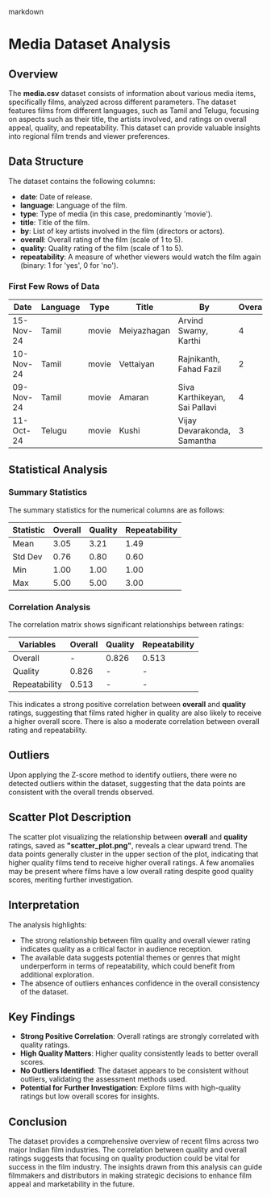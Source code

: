 markdown
# Media Dataset Analysis

## Overview
The **media.csv** dataset consists of information about various media items, specifically films, analyzed across different parameters. The dataset features films from different languages, such as Tamil and Telugu, focusing on aspects such as their title, the artists involved, and ratings on overall appeal, quality, and repeatability. This dataset can provide valuable insights into regional film trends and viewer preferences.

## Data Structure
The dataset contains the following columns:
- **date**: Date of release.
- **language**: Language of the film.
- **type**: Type of media (in this case, predominantly 'movie').
- **title**: Title of the film.
- **by**: List of key artists involved in the film (directors or actors).
- **overall**: Overall rating of the film (scale of 1 to 5).
- **quality**: Quality rating of the film (scale of 1 to 5).
- **repeatability**: A measure of whether viewers would watch the film again (binary: 1 for 'yes', 0 for 'no').

### First Few Rows of Data
| Date       | Language | Type  | Title           | By                               | Overall | Quality | Repeatability |
|------------|----------|-------|------------------|----------------------------------|---------|---------|---------------|
| 15-Nov-24  | Tamil    | movie | Meiyazhagan      | Arvind Swamy, Karthi            | 4       | 5       | 1             |
| 10-Nov-24  | Tamil    | movie | Vettaiyan        | Rajnikanth, Fahad Fazil         | 2       | 2       | 1             |
| 09-Nov-24  | Tamil    | movie | Amaran           | Siva Karthikeyan, Sai Pallavi   | 4       | 4       | 1             |
| 11-Oct-24  | Telugu   | movie | Kushi            | Vijay Devarakonda, Samantha     | 3       | 3       | 1             |

## Statistical Analysis
### Summary Statistics
The summary statistics for the numerical columns are as follows:

| Statistic | Overall | Quality | Repeatability |
|-----------|---------|---------|---------------|
| Mean      | 3.05    | 3.21    | 1.49          |
| Std Dev   | 0.76    | 0.80    | 0.60          |
| Min       | 1.00    | 1.00    | 1.00          |
| Max       | 5.00    | 5.00    | 3.00          |

### Correlation Analysis
The correlation matrix shows significant relationships between ratings:

| Variables      | Overall  | Quality  | Repeatability       |
|----------------|----------|----------|---------------------|
| Overall        | -        | 0.826    | 0.513               |
| Quality        | 0.826    | -        | -                   |
| Repeatability   | 0.513   | -        | -                   |

This indicates a strong positive correlation between **overall** and **quality** ratings, suggesting that films rated higher in quality are also likely to receive a higher overall score. There is also a moderate correlation between overall rating and repeatability.

## Outliers
Upon applying the Z-score method to identify outliers, there were no detected outliers within the dataset, suggesting that the data points are consistent with the overall trends observed.

## Scatter Plot Description
The scatter plot visualizing the relationship between **overall** and **quality** ratings, saved as **"scatter_plot.png"**, reveals a clear upward trend. The data points generally cluster in the upper section of the plot, indicating that higher quality films tend to receive higher overall ratings. A few anomalies may be present where films have a low overall rating despite good quality scores, meriting further investigation.

## Interpretation
The analysis highlights:
- The strong relationship between film quality and overall viewer rating indicates quality as a critical factor in audience reception.
- The available data suggests potential themes or genres that might underperform in terms of repeatability, which could benefit from additional exploration.
- The absence of outliers enhances confidence in the overall consistency of the dataset.

## Key Findings
- **Strong Positive Correlation**: Overall ratings are strongly correlated with quality ratings.
- **High Quality Matters**: Higher quality consistently leads to better overall scores.
- **No Outliers Identified**: The dataset appears to be consistent without outliers, validating the assessment methods used.
- **Potential for Further Investigation**: Explore films with high-quality ratings but low overall scores for insights.

## Conclusion
The dataset provides a comprehensive overview of recent films across two major Indian film industries. The correlation between quality and overall ratings suggests that focusing on quality production could be vital for success in the film industry. The insights drawn from this analysis can guide filmmakers and distributors in making strategic decisions to enhance film appeal and marketability in the future.

